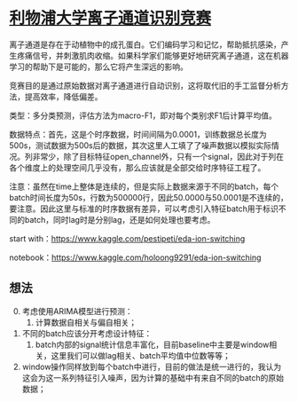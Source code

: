 # [利物浦大学离子通道识别竞赛](https://www.kaggle.com/c/liverpool-ion-switching/overview)

离子通道是存在于动植物中的成孔蛋白。它们编码学习和记忆，帮助抵抗感染，产生疼痛信号，并刺激肌肉收缩。如果科学家们能够更好地研究离子通道，这在机器学习的帮助下是可能的，那么它将产生深远的影响。

竞赛目的是通过原始数据对离子通道进行自动识别，这将取代旧的手工监督分析方法，提高效率，降低偏差。

类型：多分类预测，评估方法为macro-F1，即对每个类别求F1后计算平均值。

数据特点：首先，这是个时序数据，时间间隔为0.0001，训练数据总长度为500s，测试数据为500s后的数据，其次这里人工填了了噪声数据以模拟实际情况。列非常少，除了目标特征open_channel外，只有一个signal，因此对于列在各个维度上的处理空间几乎没有，那么应该就是全部交给时序特征工程了。

注意：虽然在time上整体是连续的，但是实际上数据来源于不同的batch，每个batch时间长度为50s，行数为500000行，因此50.0000与50.0001是不连续的，要注意。因此这里与标准的时序数据有差异，可以考虑引入特征batch用于标识不同的batch，同时lag时是分别lag，还是如何处理也要考虑。

start with：https://www.kaggle.com/pestipeti/eda-ion-switching

notebook：https://www.kaggle.com/holoong9291/eda-ion-switching

## 想法

0. 考虑使用ARIMA模型进行预测：
    1. 计算数据自相关与偏自相关；
1. 不同的batch应该分开考虑设计特征：
    1. batch内部的signal统计信息丰富化，目前baseline中主要是window相关，这里我们可以做lag相关、batch平均值中位数等等；
2. window操作同样放到每个batch中进行，目前的做法是统一进行的，我认为这会为这一系列特征引入噪声，因为计算的基础中有来自不同的batch的原始数据；
